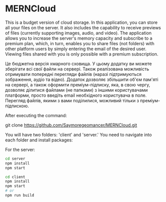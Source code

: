 # MERNCloud

This is a budget version of cloud storage. In this application, you can store all your files on the server. It also includes the capability to receive previews of files (currently supporting images, audio, and video). The application allows you to increase the server's memory capacity and subscribe to a premium plan, which, in turn, enables you to share files (not folders) with other platform users by simply entering the email of the desired user. Viewing files shared with you is only possible with a premium subscription.

Це бюджетна версія хмарного сховища. У цьому додатку ви можете зберігати всі свої файли на сервері. Також реалізована можливість отримувати попередні перегляди файлів (наразі підтримуються зображення, аудіо та відео). Додаток дозволяє збільшити об'єм пам'яті на сервері, а також оформити преміум-підписку, яка, в свою чергу, дозволяє ділитися файлами (не папками) з іншими користувачами платформи, просто введіть email необхідного користувача в поле. Перегляд файлів, якими з вами поділилися, можливий тільки з преміум-підпискою.

After executing the command:

git clone https://github.com/Saymoregeomancer/MERNCloud.git

You will have two folders: 'client' and 'server.' You need to navigate into each folder and install packages:

For the server:
```bash
cd server
npm install
npm start

cd client
npm install
npm start
# or
npm run build

